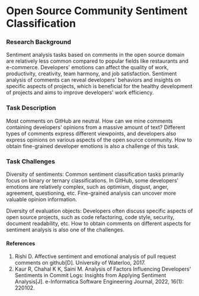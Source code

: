 # Open Source Community Sentiment Classification

### Research Background
Sentiment analysis tasks based on comments in the open source domain are relatively less common compared to popular fields like restaurants and e-commerce. Developers' emotions can affect the quality of work, productivity, creativity, team harmony, and job satisfaction. Sentiment analysis of comments can reveal developers' behaviors and insights on specific aspects of projects, which is beneficial for the healthy development of projects and aims to improve developers' work efficiency.

### Task Description
Most comments on GitHub are neutral. How can we mine comments containing developers' opinions from a massive amount of text? Different types of comments express different viewpoints, and developers also express opinions on various aspects of the open source community. How to obtain fine-grained developer emotions is also a challenge of this task.

### Task Challenges
Diversity of sentiments: Common sentiment classification tasks primarily focus on binary or ternary classifications. In GitHub, some developers' emotions are relatively complex, such as optimism, disgust, anger, agreement, questioning, etc. Fine-grained analysis can uncover more valuable opinion information.

Diversity of evaluation objects: Developers often discuss specific aspects of open source projects, such as code refactoring, code style, security, document readability, etc. How to obtain comments on different aspects for sentiment analysis is also one of the challenges.

#### References
1. Rishi D. Affective sentiment and emotional analysis of pull request comments on github[D]. University of Waterloo, 2017.
2. Kaur R, Chahal K K, Saini M. Analysis of Factors Influencing Developers' Sentiments in Commit Logs: Insights from Applying Sentiment Analysis[J]. e-Informatica Software Engineering Journal, 2022, 16(1): 220102.
